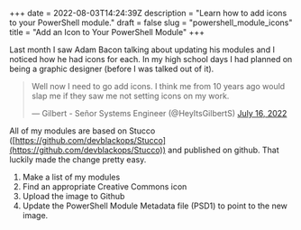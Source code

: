 +++
date = 2022-08-03T14:24:39Z
description = "Learn how to add icons to your PowerShell module."
draft = false
slug = "powershell_module_icons"
title = "Add an Icon to Your PowerShell Module"
+++


Last month I saw Adam Bacon talking about updating his modules and I noticed how
he had icons for each. In my high school days I had planned on being a graphic
designer (before I was talked out of it).

<blockquote class="twitter-tweet"><p lang="en" dir="ltr">Well now I need to go 
add icons. I think me from 10 years ago would slap me if they saw me not setting
 icons on my work.</p>&mdash; Gilbert - Señor Systems Engineer (@HeyItsGilbertS)
  <a href="https://twitter.com/HeyItsGilbertS/status/1548335479799435267?ref_src=twsrc%5Etfw">July 16, 2022</a></blockquote>
<script async src="https://platform.twitter.com/widgets.js" charset="utf-8"></script>

All of my modules are based on Stucco 
([https://github.com/devblackops/Stucco](https://github.com/devblackops/Stucco))
and published on github. That luckily made the change pretty easy.

1. Make a list of my modules
2. Find an appropriate Creative Commons icon
3. Upload the image to Github
4. Update the PowerShell Module Metadata file (PSD1) to point to the new image.
